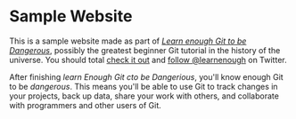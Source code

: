 # Sample Website

This is a sample website made as part of [*Learn enough  Git to be Dangerous*](http://learnenough.com/git-tutorial),
possibly the greatest beginner Git tutorial in the history of the universe. You should total [check it out](http://learnenough.com/#email_list) and [follow @learnenough](http://twitter.com/learnenough) on Twitter.

After finishing *learn Enough Git cto be Dangerious*, you'll know enough Git to be *dangerous*. This means you'll be able to use Git to track changes in your projects, back up data, share your work with others, and collaborate with programmers and other users of Git.
